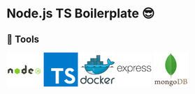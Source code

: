 # Node.js TS Boilerplate 😎

## 🧰 Tools

<img src="https://github.com/devicons/devicon/blob/master/icons/nodejs/nodejs-original-wordmark.svg" alt="NodeJS" width="80" height="80"/> <img src="https://github.com/devicons/devicon/blob/master/icons/typescript/typescript-original.svg" alt="TypeScript" width="80" height="80"/> <img src="https://github.com/devicons/devicon/blob/master/icons/docker/docker-original-wordmark.svg" alt="Docker" width="80" height="80"/> <img src="https://github.com/devicons/devicon/blob/master/icons/express/express-original-wordmark.svg" alt="ExpressJS" width="80" height="80"/> <img src="https://github.com/devicons/devicon/blob/master/icons/mongodb/mongodb-original-wordmark.svg" alt="MongoDB" width="80" height="80"/>
